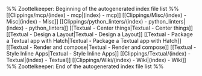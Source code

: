 %% Zoottelkeeper: Beginning of the autogenerated index file list  %%
 [[Clippings/mcp/(index) - mcp|(index) - mcp]]
 [[Clippings/Misc/(index) - Misc|(index) - Misc]]
 [[Clippings/python_linters/(index) - python_linters|(index) - python_linters]]
 [[Textual - Center things|Textual - Center things]]
 [[Textual - Design a Layout|Textual - Design a Layout]]
 [[Textual - Package a Textual app with Hatch|Textual - Package a Textual app with Hatch]]
 [[Textual - Render and compose|Textual - Render and compose]]
 [[Textual - Style Inline Apps|Textual - Style Inline Apps]]
 [[Clippings/Textual/(index) - Textual|(index) - Textual]]
 [[Clippings/Wiki/(index) - Wiki|(index) - Wiki]]
%% Zoottelkeeper: End of the autogenerated index file list  %%
